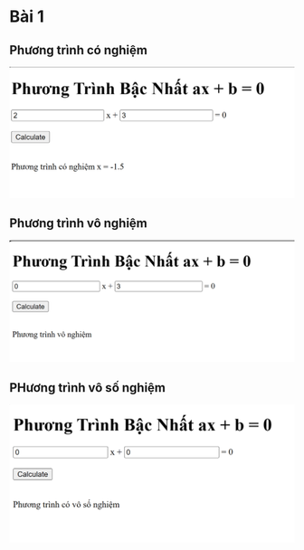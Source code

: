 # Bài 1

## Phương trình có nghiệm
![result](lab2_1.png)

## Phương trình vô nghiệm
![result](lab2_1(1).png)

## PHương trình vô số nghiệm
![result](lab2_1(2).png)
